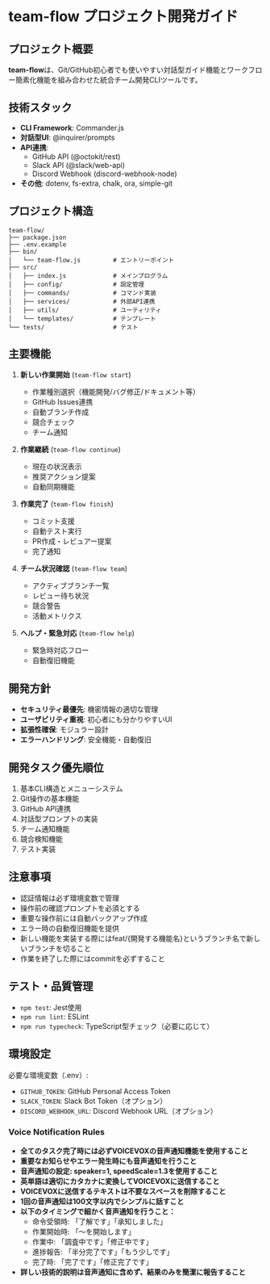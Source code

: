 # team-flow プロジェクト開発ガイド

## プロジェクト概要
**team-flow**は、Git/GitHub初心者でも使いやすい対話型ガイド機能とワークフロー簡素化機能を組み合わせた統合チーム開発CLIツールです。

## 技術スタック
- **CLI Framework**: Commander.js
- **対話型UI**: @inquirer/prompts
- **API連携**:
  - GitHub API (@octokit/rest)
  - Slack API (@slack/web-api)
  - Discord Webhook (discord-webhook-node)
- **その他**: dotenv, fs-extra, chalk, ora, simple-git

## プロジェクト構造
```
team-flow/
├── package.json
├── .env.example
├── bin/
│   └── team-flow.js         # エントリーポイント
├── src/
│   ├── index.js             # メインプログラム
│   ├── config/              # 設定管理
│   ├── commands/            # コマンド実装
│   ├── services/            # 外部API連携
│   ├── utils/               # ユーティリティ
│   └── templates/           # テンプレート
└── tests/                   # テスト
```

## 主要機能
1. **新しい作業開始** (`team-flow start`)
   - 作業種別選択（機能開発/バグ修正/ドキュメント等）
   - GitHub Issues連携
   - 自動ブランチ作成
   - 競合チェック
   - チーム通知

2. **作業継続** (`team-flow continue`)
   - 現在の状況表示
   - 推奨アクション提案
   - 自動同期機能

3. **作業完了** (`team-flow finish`)
   - コミット支援
   - 自動テスト実行
   - PR作成・レビュアー提案
   - 完了通知

4. **チーム状況確認** (`team-flow team`)
   - アクティブブランチ一覧
   - レビュー待ち状況
   - 競合警告
   - 活動メトリクス

5. **ヘルプ・緊急対応** (`team-flow help`)
   - 緊急時対応フロー
   - 自動復旧機能

## 開発方針
- **セキュリティ最優先**: 機密情報の適切な管理
- **ユーザビリティ重視**: 初心者にも分かりやすいUI
- **拡張性確保**: モジュラー設計
- **エラーハンドリング**: 安全機能・自動復旧

## 開発タスク優先順位
1. 基本CLI構造とメニューシステム
2. Git操作の基本機能
3. GitHub API連携
4. 対話型プロンプトの実装
5. チーム通知機能
6. 競合検知機能
7. テスト実装

## 注意事項
- 認証情報は必ず環境変数で管理
- 操作前の確認プロンプトを必須とする
- 重要な操作前には自動バックアップ作成
- エラー時の自動復旧機能を提供
- 新しい機能を実装する際にはfeat/{開発する機能名}というブランチ名で新しいブランチを切ること
- 作業を終了した際にはcommitを必ずすること

## テスト・品質管理
- `npm test`: Jest使用
- `npm run lint`: ESLint
- `npm run typecheck`: TypeScript型チェック（必要に応じて）

## 環境設定
必要な環境変数（.env）:
- `GITHUB_TOKEN`: GitHub Personal Access Token
- `SLACK_TOKEN`: Slack Bot Token（オプション）
- `DISCORD_WEBHOOK_URL`: Discord Webhook URL（オプション）

### Voice Notification Rules

- **全てのタスク完了時には必ずVOICEVOXの音声通知機能を使用すること**
- **重要なお知らせやエラー発生時にも音声通知を行うこと**
- **音声通知の設定: speaker=1, speedScale=1.3を使用すること**
- **英単語は適切にカタカナに変換してVOICEVOXに送信すること**
- **VOICEVOXに送信するテキストは不要なスペースを削除すること**
- **1回の音声通知は100文字以内でシンプルに話すこと**
- **以下のタイミングで細かく音声通知を行うこと：**
  - 命令受領時: 「了解です」「承知しました」
  - 作業開始時: 「〜を開始します」  
  - 作業中: 「調査中です」「修正中です」
  - 進捗報告: 「半分完了です」「もう少しです」
  - 完了時: 「完了です」「修正完了です」
- **詳しい技術的説明は音声通知に含めず、結果のみを簡潔に報告すること**
